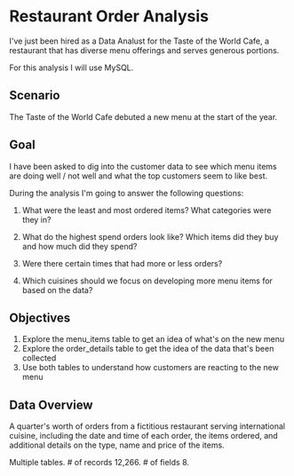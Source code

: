 # Restaurant Order Analysis

I've just been hired as a Data Analust for the Taste of the World Cafe, a restaurant that has diverse menu offerings and serves generous portions.

For this analysis I will use MySQL.

## Scenario
The Taste of the World Cafe debuted a new menu at the start of the year. 

## Goal
I have been asked to dig into the customer data to see which menu items are doing well / not well and what the top customers seem to like best.

During the analysis I'm going to answer the following questions:

1. What were the least and most ordered items? What categories were they in?

2. What do the highest spend orders look like? Which items did they buy and how much did they spend?

3. Were there certain times that had more or less orders?

4. Which cuisines should we focus on developing more menu items for based on the data?

## Objectives
1. Explore the menu_items table to get an idea of what's on the new menu
2. Explore the order_details table to get the idea of the data that's been collected
3. Use both tables to understand how customers are reacting to the new menu

## Data Overview
A quarter's worth of orders from a fictitious restaurant serving international cuisine, including the date and time of each order, the items ordered, and additional details on the type, name and price of the items.

Multiple tables. # of records 12,266. # of fields 8.